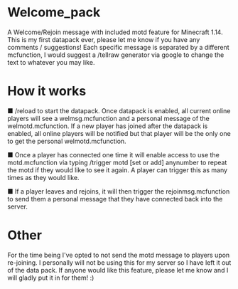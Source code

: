 # Welcome_pack
A Welcome/Rejoin message with included motd feature for Minecraft 1.14.
This is my first datapack ever, please let me know if you have any comments / suggestions!
Each specific message is separated by a different mcfunction, I would suggest a /tellraw generator via google to change the text to whatever you may like.

# How it works
■ /reload to start the datapack. Once datapack is enabled, all current online players will see a welmsg.mcfunction and a personal message of the welmotd.mcfunction. If a new player has joined after the datapack is enabled, all online players will be notified but that player will be the only one to get the personal welmotd.mcfunction.

■ Once a player has connected one time it will enable access to use the motd.mcfunction via typing /trigger motd [set or add] anynumber to repeat the motd if they would like to see it again. A player can trigger this as many times as they would like.

■ If a player leaves and rejoins, it will then trigger the rejoinmsg.mcfunction to send them a personal message that they have connected back into the server.

# Other
For the time being I've opted to not send the motd message to players upon re-joining. I personally will not be using this for my server so I have left it out of the data pack. If anyone would like this feature, please let me know and I will gladly put it in for them! :)
